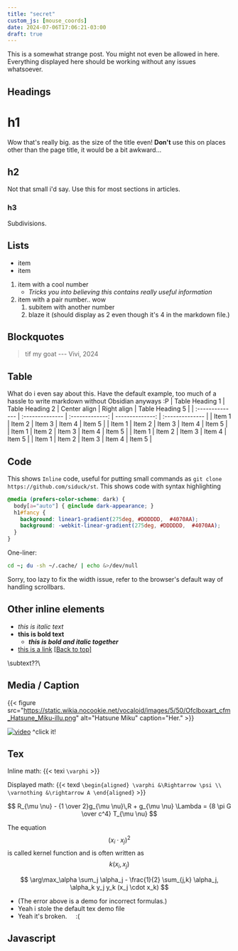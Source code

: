 ```yaml
---
title: "secret"
custom_js: [mouse_coords]
date: 2024-07-06T17:06:21-03:00
draft: true
---
```


This is a somewhat strange post. You might not even be allowed in here. Everything displayed here should be working without any issues whatsoever.

## Headings

# h1

Wow that's really big. as the size of the title even! **Don't** use this on places other than the page title, it would be a bit awkward...

## h2

Not that small i'd say. Use this for most sections in articles.

### h3

Subdivisions.

## Lists
- item
- item

1. item with a cool number
    - *Tricks you into believing this contains really useful information*
2. item with a pair number.. wow
    1. subitem with another number
    4. blaze it (should display as 2 even though it's 4 in the markdown file.)

## Blockquotes
> tif my goat
> --- Vivi, 2024

## Table
What do i even say about this. Have the default example, too much of a hassle to write markdown without Obsidian anyways :P
| Table Heading 1 | Table Heading 2 | Center align    | Right align     | Table Heading 5 |
| :-------------- | :-------------- | :-------------: | --------------: | :-------------- |
| Item 1          | Item 2          | Item 3          | Item 4          | Item 5          |
| Item 1          | Item 2          | Item 3          | Item 4          | Item 5          |
| Item 1          | Item 2          | Item 3          | Item 4          | Item 5          |
| Item 1          | Item 2          | Item 3          | Item 4          | Item 5          |
| Item 1          | Item 2          | Item 3          | Item 4          | Item 5          |

## Code
This shows `Inline` code, useful for putting small commands as `git clone https://github.com/siduck/st`.
This shows code with syntax highlighting 

```scss
@media (prefers-color-scheme: dark) {
  body[a="auto"] { @include dark-appearance; }
  h1#fancy {
    background: linear1-gradient(275deg, #DDDDDD,  #4070AA);
    background: -webkit-linear-gradient(275deg, #DDDDDD,  #4070AA);
  }
}
```

One-liner:
```bash
cd ~; du -sh ~/.cache/ | echo &>/dev/null
```

Sorry, too lazy to fix the width issue, refer to the browser's default way of handling scrollbars.

## Other inline elements

- *this is italic text*
- **this is bold text**
    - ***this is bold and italic together***
- [this is a link](/click_me)
[[Back to top]](#top)

\subtext??\

## Media / Caption

{{< figure 
    src="https://static.wikia.nocookie.net/vocaloid/images/5/50/Ofclboxart_cfm_Hatsune_Miku-illu.png"
    alt="Hatsune Miku"
    caption="Her."
    >}}

[![video](https://i1.ytimg.com/vi/duPJqfKiA78/hqdefault.jpg)](https://www.youtube.com/watch?v=duPJqfKiA78)
<text align='center'>^click it!

## Tex
Inline math: {{< texi `\varphi` >}}

Displayed math: 
{{< texd `\begin{aligned}
\varphi &\Rightarrow \psi \\
\varnothing &\rightarrow A
\end{aligned}` >}}

$$
R_{\mu \nu} - {1 \over 2}g_{\mu \nu}\,R + g_{\mu \nu} \Lambda
= {8 \pi G \over c^4} T_{\mu \nu}
$$

The equation $$(x_i \cdot x_j)^2$$ is called kernel function and is often written as $$k(x_i, x_j)$$

$$
\arg\max_\alpha \sum_j \alpha_j - \frac{1}{2} \sum_{j,k} \alpha_j, \alpha_k y_j y_k (x_j \cdot x_k)
$$

- (The error above is a demo for incorrect formulas.)
- Yeah i stole the default tex demo file
- Yeah it's broken. &nbsp; &nbsp; :(

## Javascript